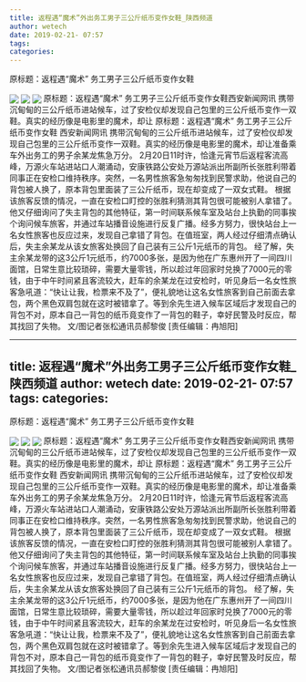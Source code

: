 ```yaml
---
title: 返程遇“魔术”外出务工男子三公斤纸币变作女鞋_陕西频道
author: wetech
date: 2019-02-21- 07:57
tags: 
categories: 
---
```

原标题：返程遇“魔术” 务工男子三公斤纸币变作女鞋
<!-- more -->
                
<img align="center" border="0" src="http://p1.ifengimg.com/a/2019_08/cbf111af39477e9_size278_w700_h394.png" />
                
<img align="center" border="0" src="http://p1.ifengimg.com/a/2019_08/cd017c02c9f38f1_size477_w700_h394.png" />
            
<img align="center" border="0" src="http://p2.ifengimg.com/a/2016/0810/204c433878d5cf9size1_w16_h16.png" />
原标题：返程遇“魔术” 务工男子三公斤纸币变作女鞋西安新闻网讯 携带沉甸甸的三公斤纸币进站候车，过了安检仪却发现自己包里的三公斤纸币变作一双鞋。真实的经历像是电影里的魔术，却让
原标题：返程遇“魔术” 务工男子三公斤纸币变作女鞋
西安新闻网讯 携带沉甸甸的三公斤纸币进站候车，过了安检仪却发现自己包里的三公斤纸币变作一双鞋。真实的经历像是电影里的魔术，却让准备乘车外出务工的男子余某龙焦急万分。
2月20日11时许，恰逢元宵节后返程客流高峰，万源火车站进站口人潮涌动，安康铁路公安处万源站派出所副所长张胜利带着同事正在安检口维持秩序。突然，一名男性旅客急匆匆找到民警求助，他说自己的背包被人换了，原本背包里面装了三公斤纸币，现在却变成了一双女式鞋。
根据该旅客反馈的情况，一直在安检口盯控的张胜利猜测其背包很可能被别人拿错了。他又仔细询问了失主背包的其他特征，第一时间联系候车室及站台上执勤的同事挨个询问候车旅客，并通过车站播音设施进行反复广播。经多方努力，很快站台上一名女性旅客也反应过来，发现自己拿错了背包。在值班室，两人经过仔细清点确认后，失主余某龙从该女旅客处换回了自己装有三公斤1元纸币的背包。
经了解，失主余某龙带的这3公斤1元纸币，约7000多张，是因为他在广东惠州开了一间四川面馆，日常生意比较琐碎，需要大量零钱，所以趁过年回家时兑换了7000元的零钱，由于中午时间紧且客流较大，赶车的余某龙在过安检时，听见身后一名女性旅客急吼道：“快让让我，检票来不及了”，便礼貌地让这名女性旅客到自己前面去拿包，两个黑色双肩包就在这时被错拿了。等到余先生进入候车区域后才发现自己的背包不对，原本自己一背包的纸币竟变作了一背包的鞋子，幸好民警及时反应，帮其找回了失物。
文/图记者张松通讯员郝黎俊
[责任编辑：冉旭阳]
            
---
title: 返程遇“魔术”外出务工男子三公斤纸币变作女鞋_陕西频道
author: wetech
date: 2019-02-21- 07:57
tags: 
categories: 
---
原标题：返程遇“魔术” 务工男子三公斤纸币变作女鞋
<!-- more -->
                
<img align="center" border="0" src="http://p1.ifengimg.com/a/2019_08/cbf111af39477e9_size278_w700_h394.png" />
                
<img align="center" border="0" src="http://p1.ifengimg.com/a/2019_08/cd017c02c9f38f1_size477_w700_h394.png" />
            
<img align="center" border="0" src="http://p2.ifengimg.com/a/2016/0810/204c433878d5cf9size1_w16_h16.png" />
原标题：返程遇“魔术” 务工男子三公斤纸币变作女鞋西安新闻网讯 携带沉甸甸的三公斤纸币进站候车，过了安检仪却发现自己包里的三公斤纸币变作一双鞋。真实的经历像是电影里的魔术，却让
原标题：返程遇“魔术” 务工男子三公斤纸币变作女鞋
西安新闻网讯 携带沉甸甸的三公斤纸币进站候车，过了安检仪却发现自己包里的三公斤纸币变作一双鞋。真实的经历像是电影里的魔术，却让准备乘车外出务工的男子余某龙焦急万分。
2月20日11时许，恰逢元宵节后返程客流高峰，万源火车站进站口人潮涌动，安康铁路公安处万源站派出所副所长张胜利带着同事正在安检口维持秩序。突然，一名男性旅客急匆匆找到民警求助，他说自己的背包被人换了，原本背包里面装了三公斤纸币，现在却变成了一双女式鞋。
根据该旅客反馈的情况，一直在安检口盯控的张胜利猜测其背包很可能被别人拿错了。他又仔细询问了失主背包的其他特征，第一时间联系候车室及站台上执勤的同事挨个询问候车旅客，并通过车站播音设施进行反复广播。经多方努力，很快站台上一名女性旅客也反应过来，发现自己拿错了背包。在值班室，两人经过仔细清点确认后，失主余某龙从该女旅客处换回了自己装有三公斤1元纸币的背包。
经了解，失主余某龙带的这3公斤1元纸币，约7000多张，是因为他在广东惠州开了一间四川面馆，日常生意比较琐碎，需要大量零钱，所以趁过年回家时兑换了7000元的零钱，由于中午时间紧且客流较大，赶车的余某龙在过安检时，听见身后一名女性旅客急吼道：“快让让我，检票来不及了”，便礼貌地让这名女性旅客到自己前面去拿包，两个黑色双肩包就在这时被错拿了。等到余先生进入候车区域后才发现自己的背包不对，原本自己一背包的纸币竟变作了一背包的鞋子，幸好民警及时反应，帮其找回了失物。
文/图记者张松通讯员郝黎俊
[责任编辑：冉旭阳]
            
